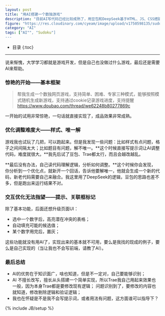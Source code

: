 ```yaml
---
layout: post
title: "用AI搭建一个数独游戏"
description: "目前AI写代码已经比较成熟了，用豆包和DeepSeek基于HTML、JS、CSS搭建了一个数独游戏。本文会讲解使用AI过程中遇到的问题，并不会展开讲解前端技术（我也不擅长）。"
figure: "https://res.cloudinary.com/cyeam/image/upload/v1750598135/sudoku_qwhnk2.jpg"
category: "AI"
tags: ["AI"", "Sudoku"]
---
```


* 目录
{:toc}
---

说来惭愧，大学学习都就是游戏开发，但是自己也没做过什么游戏，最后还是需要AI来帮助。

### 惊艳的开始——基本框架

> 帮我生成一个数独网页游戏，支持简单、困难、专家三种模式，能够按照模式随机生成新游戏，支持通过cookie记录游戏进度，支持提醒
> https://www.doubao.com/thread/we62248b80277869c

一开始的试用非常惊艳，一句话就直接实现了，成品效果非常成熟。

### 优化调整难度大——样式、唯一解

游戏我也试玩了几把，可以跑起来。但是我发现一些问题：比如样式有点问题，格子之间间隔太大；比如题目有问题，解不唯一。**这个时候直接写提示词让AI调整代码，难度就很大。**我先后试了豆包、Trae都太行，而且会越改越乱。

**最后没有办法，自己读代码理解逻辑，分析如何调整。**这个时候你会发现，你分析到一个优化点，就新开一个回话，告诉他要解唯一，他就会生成一个新的代码，新老代码需要自己来融合。我这里用了DeepSeek的逻辑，豆包的思路也差不多，但是跑出来运行结果不对。

### 交互优化无法指望——提示、关联框标记

除了基本功能，后面还想升级页面UI：
- 选中一个数字后，高亮潜在冲突的表格；
- 自动填充可能的候选值；
- 某个数字用完后，置灰；

这些功能就没有用AI了，实现出来的基本就不可用，要么是我找的现成的例子，要么是自己实现的（当让我也不会写前端，请教了AI）。

### 最后总结

- AI的优势在于知识面广，啥也知道，但是不一定对，自己要能够识别；
- AI 不擅长改写，擅长从头搭建一个简单实现，所以Trae我自己用起来效果也一般，因为本身Trae都是要修改现有逻辑；
问题识别到了，要修改的内容也就知道，修改剔除逻辑和验证逻辑；
- 我也在怀疑是不是我不会写提示词，或者用法有问题，这方面谁可以指导下？

{% include JB/setup %}
